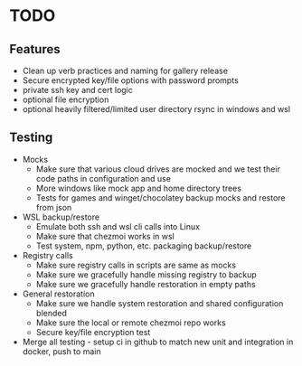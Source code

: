 # TODO

## Features

- Clean up verb practices and naming for gallery release
- Secure encrypted key/file options with password prompts
- private ssh key and cert logic
- optional file encryption
- optional heavily filtered/limited user directory rsync in windows and wsl

## Testing

- Mocks
  - Make sure that various cloud drives are mocked and we test their code paths in configuration and use
  - More windows like mock app and home directory trees
  - Tests for games and winget/chocolatey backup mocks and restore from json
- WSL backup/restore
  - Emulate both ssh and wsl cli calls into Linux
  - Make sure that chezmoi works in wsl
  - Test system, npm, python, etc. packaging backup/restore
- Registry calls
  - Make sure registry calls in scripts are same as mocks
  - Make sure we gracefully handle missing registry to backup
  - Make sure we gracefully handle restoration in empty paths
- General restoration
  - Make sure we handle system restoration and shared configuration blended
  - Make sure the local or remote chezmoi repo works
  - Secure key/file encryption test
- Merge all testing - setup ci in github to match new unit and integration in docker, push to main
